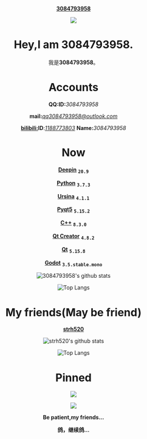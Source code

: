 #
<div align=center>
 
[**3084793958**](../../../../3084793958)
 
[![](https://komarev.com/ghpvc/?username=3084793958&label=++访+问+人+数:++&color=brightgreen&style=plastic)](../../../../3084793958)
</div>
<div align=center>

#
# Hey,I am 3084793958.

我是**3084793958**。
#
# Accounts
**QQ:ID:**<i>3084793958</i>

**mail:**<i>qq3084793958@outlook.com</i>

[**bilibili:**](https://www.bilibili.com/)**ID**:<i>[1188773803](https://space.bilibili.com/1188773803)</i> **Name:**<i>3084793958</i>
#
# Now
[**Deepin**](https://www.deepin.org/index/zh) <kbd><sub>**20.9**</sub></kbd>

[**Python**](https://www.python.org/) <kbd><sub>**3.7.3**</sub></kbd>

[**Ursina**](https://www.ursinaengine.org/) <kbd><sub>**4.1.1**</sub></kbd>

[**Pyqt5**](https://pypi.org/project/PyQt5/) <kbd><sub>**5.15.2**</sub></kbd>

[**C++**](https://cplusplus.com/) <kbd><sub>**8.3.0**</sub></kbd>

[**Qt Creator**](https://www.qt.io/) <kbd><sub>**4.8.2**</sub></kbd>

[**Qt**](https://www.qt.io/) <kbd><sub>**5.15.8**</sub></kbd>

[**Godot**](https://godotengine.org/) <kbd><sub>**3.5.stable.mono**</sub></kbd>

![3084793958's github stats](https://github-readme-stats.vercel.app/api?username=3084793958&show_icons=true&title_color=008dfd&icon_color=27e8a7&text_color=20232a&count_private=false&locale=cn&bg_color=30,e96443,904e95&rank_icon=github)
 
![Top Langs](https://github-readme-stats.vercel.app/api/top-langs/?username=3084793958&show_icons=true&title_color=008dfd&icon_color=27e8a7&text_color=20232a&count_private=false&locale=cn&bg_color=30,e96443,904e95&rank_icon=github)
#
# My friends(May be friend)
[**strh520**](../../../../strh520)

![strh520's github stats](https://github-readme-stats.vercel.app/api?username=strh520&show_icons=true&title_color=008dfd&icon_color=27e8a7&text_color=20232a&count_private=false&locale=cn&bg_color=30,e96443,904e95&rank_icon=github)
 
![Top Langs](https://github-readme-stats.vercel.app/api/top-langs/?username=strh520&show_icons=true&title_color=008dfd&icon_color=27e8a7&text_color=20232a&count_private=false&locale=cn&bg_color=30,e96443,904e95&rank_icon=github)
#
# Pinned
[![](https://github-readme-stats.vercel.app/api/pin/?username=3084793958&repo=music-island&cache_seconds=86400&theme=tokyonight)](../../../../3084793958/music-island)

[![](https://github-readme-stats.vercel.app/api/pin/?username=3084793958&repo=music-island-B-QT-P&cache_seconds=86400&theme=tokyonight)](../../../../3084793958/music-island-B-QT-P)

**Be patient,my friends...**
 
**鸽，继续鸽...**
</div>
